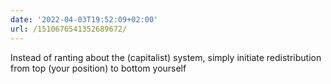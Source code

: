 ```yaml
---
date: '2022-04-03T19:52:09+02:00'
url: /1510676541352689672/
---
```

Instead of ranting about the (capitalist) system, simply initiate redistribution from top (your position) to bottom yourself
